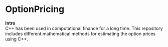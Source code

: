 # OptionPricing

**Intro** <br/>
C++ has been used in computational finance for a long time. This repository includes different mathematical methods for estimating the option prices using C++. 


